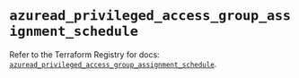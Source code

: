 # `azuread_privileged_access_group_assignment_schedule`

Refer to the Terraform Registry for docs: [`azuread_privileged_access_group_assignment_schedule`](https://registry.terraform.io/providers/hashicorp/azuread/3.0.2/docs/resources/privileged_access_group_assignment_schedule).
